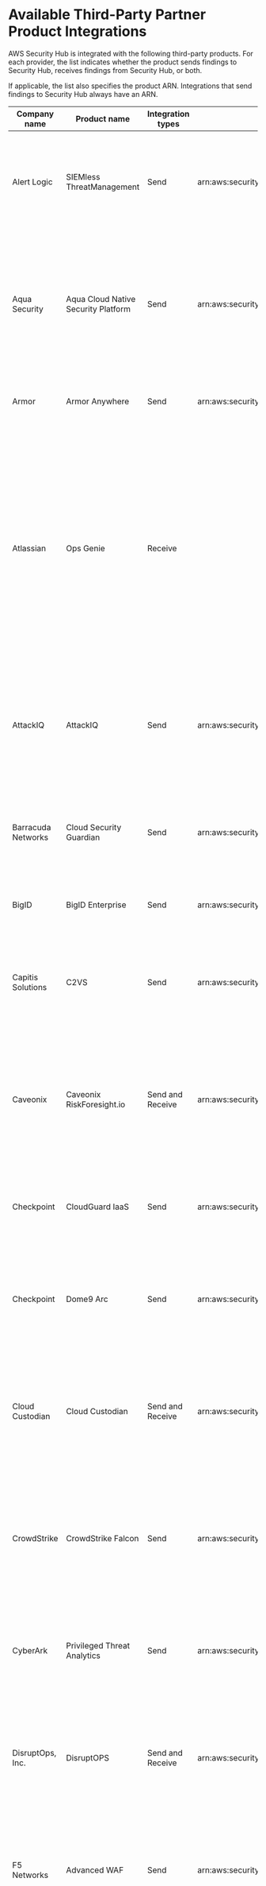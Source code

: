 # Available Third\-Party Partner Product Integrations<a name="securityhub-partner-providers"></a>

AWS Security Hub is integrated with the following third\-party products\. For each provider, the list indicates whether the product sends findings to Security Hub, receives findings from Security Hub, or both\.

If applicable, the list also specifies the product ARN\. Integrations that send findings to Security Hub always have an ARN\.


|  Company name  |  Product name  |  Integration types  |  Product ARN  |  Product description  | 
| --- | --- | --- | --- | --- | 
|  Alert Logic  |  SIEMless ThreatManagement  |  Send  |  arn:aws:securityhub:<REGION>:733251395267:product/alertlogic/althreatmanagement  |  Get the right level of coverage: vulnerability and asset visibility, threat detection and incident management, WAF, and assigned SOC analyst options\.  | 
|  Aqua Security  |  Aqua Cloud Native Security Platform  |  Send  |  arn:aws:securityhub:<REGION>::product/aquasecurity/aquasecurity  |  Aqua Cloud Native Security Platform \(CSP\) provides full lifecycle security for container\-based and serverless applications, from your CI/CD pipeline to runtime production environments\.  | 
|  Armor  |  Armor Anywhere  |  Send  |  arn:aws:securityhub:<REGION>:679703615338:product/armordefense/armoranywhere  |  Armor Anywhere delivers managed security and compliance for AWS\.  | 
|  Atlassian  |  Ops Genie  |  Receive  |   |  Opsgenie is a modern incident management solution for operating always\-on services, empowering Dev & Ops teams to plan for service disruptions and stay in control during incidents\. Integrating with Security Hub ensures that mission critical security related incidents are routed to the appropriate teams for immediate resolution\.  | 
|  AttackIQ  |  AttackIQ  |  Send  |  arn:aws:securityhub:<REGION>::product/attackiq/attackiq\-platform  |  AttackIQ Platform emulates real adversarial behavior aligned with the MITRE ATT&CK Framework to help validate and improve your overall security posture\.  | 
|  Barracuda Networks  |  Cloud Security Guardian  |  Send  |  arn:aws:securityhub:<REGION>:151784055945:product/barracuda/cloudsecurityguardian   |  Barracuda Cloud Security Sentry helps organizations stay secure while building applications in, and moving workloads to, the public cloud\.  | 
|  BigID  |  BigID Enterprise  |  Send  |  arn:aws:securityhub:<REGION>::product/bigid/bigid\-enterprise  |  BigID Enterprise Privacy Management Platform  | 
|  Capitis Solutions  | C2VS |  Send  |  arn:aws:securityhub:<REGION>::product/capitis/c2vs  |  C2VS is a customizable compliance solution designed to automatically identify your application specific misconfigurations and their root cause\.  | 
|  Caveonix  |  Caveonix RiskForesight\.io  |  Send and Receive  |  arn:aws:securityhub:<REGION>::product/caveonix/riskforesight\-io  |  A SaaS risk mitigation platform that delivers automated compliance and hybrid\-cloud security posture management for comprehensive workload protection\.  | 
|  Checkpoint  |  CloudGuard IaaS  |  Send  |  arn:aws:securityhub:<REGION>:758245563457:product/checkpoint/cloudguard\-iaas  |  Check Point CloudGuard easily extends comprehensive threat prevention security to AWS while protecting assets in the cloud\.  | 
|  Checkpoint  |  Dome9 Arc  |  Send  |  arn:aws:securityhub:<REGION>:634729597623:product/checkpoint/dome9\-arc  |  A SaaS platform that delivers verifiable cloud network security, advanced IAM protection, and comprehensive compliance and governance\.  | 
|  Cloud Custodian  |  Cloud Custodian  |  Send and Receive  |  arn:aws:securityhub:<REGION>::product/cloud\-custodian/cloud\-custodian  |  Cloud Custodian enables users to be well managed in the cloud\. The simple YAML DSL allows easily define rules to enable a well\-managed cloud infrastructure, that's both secure and cost optimized\.  | 
|  CrowdStrike  |  CrowdStrike Falcon  |  Send  |  arn:aws:securityhub:<REGION>:517716713836:product/crowdstrike/crowdstrike\-falcon  |  CrowdStrike Falcon's single lightweight sensor unifies next\-generation antivirus, endpoint detection and response, and 24/7 managed hunting via the cloud\.  | 
| CyberArk | Privileged Threat Analytics |  Send  | arn:aws:securityhub:<REGION>:749430749651:product/cyberark/cyberark\-pta  | Privileged Threat Analytics collect, detect, alert, and respond to high\-risk activity and behavior of privileged accounts to contain in\-progress attacks\. | 
|  DisruptOps, Inc\.  |  DisruptOPS  |  Send and Receive  |  arn:aws:securityhub:<REGION>::product/disruptops\-inc/disruptops  |  DisruptOps’ Security Operations Platform helps organizations maintain best security practices in your cloud through the use of automated guardrails\.  | 
|  F5 Networks  |  Advanced WAF  |  Send  |  arn:aws:securityhub:<REGION>:250871914685:product/f5networks/f5\-advanced\-waf  |  Advanced WAF provides malicious bot protection, L7 DoS mitigation, API inspection, behavior analytics, and more to defend against web app attacks\.  | 
|  FireEye  |  FireEye Helix  |  Receive  |   |  FireEye Helix is a cloud\-hosted security operations platform that allows organizations to take control of any incident from alert to fix\.  | 
|  Forcepoint  |  Forcepoint CASB  |  Send  |  arn:aws:securityhub:<REGION>::product/forcepoint/forcepoint\-casb  |  Forcepoint CASB allows you to discover cloud application use, analyze risk, and enforce appropriate controls for SaaS and custom applications\.  | 
|  Forcepoint  |  Forcepoint DLP  |  Send  |  arn:aws:securityhub:<REGION>::product/forcepoint/forcepoint\-dlp  |  Forcepoint DLP addresses human\-centric risk with visibility and control everywhere your people work and everywhere your data resides\.  | 
|  Forcepoint  |  Forcepoint NGFW  |  Send  |  arn:aws:securityhub:<REGION>::product/forcepoint/forcepoint\-ngfw  |  Forcepoint NGFW lets you connect your AWS environment into your enterprise network with the scalability, protection, and insights needed to manage your network and respond to threats\.  | 
|  GuardiCore  |  Centra 4\.0  |  Send  |  arn:aws:securityhub:<REGION>:324264561773:product/guardicore/guardicore  |  GuardiCore Centra provides flow visualization, micro\-segmentation, and breach detection for workloads in modern data centers and clouds\.  | 
|  GuardiCore  |  Infection Monkey  |  Send  |  arn:aws:securityhub:<REGION>:324264561773:product/guardicore/aws\-infection\-monkey  |  Infection Monkey is an attack simulation tool designed to test networks against attackers\.  | 
|  IBM  |  QRadar  |  Send and Receive  |  arn:aws:securityhub:<REGION>:949680696695:product/ibm/qradar\-siem  |  IBM QRadar SIEM provides security teams with the ability to quickly and accurately detect, prioritize, investigate and respond to threats\.  | 
|  Imperva  |  Attack Analytics  |  Send  |  arn:aws:securityhub:<REGION>:955745153808:product/imperva/imperva\-attack\-analytics  |  Imperva Attack Analytics correlates and distills thousands of security events into a few readable security incidents\.  | 
|  McAfee  |  MVISION Cloud for AWS  |  Send  |  arn:aws:securityhub:<REGION>:297986523463:product/mcafee\-skyhigh/mcafee\-mvision\-cloud\-aws  |  McAfee MVISION Cloud for Amazon Web Services is a comprehensive monitoring, auditing, and remediation solution for your AWS environment\.  | 
|  PagerDuty  |  PagerDuty  |  Receive  |   |  PagerDuty's digital operations management platform empowers teams to proactively mitigate customer\-impacting issues by automatically turning any signal into the right insight and action\. AWS users can use PagerDuty’s set of AWS integrations to scale their AWS and hybrid environments with confidence\. When coupled with AWS Security Hub’s aggregated and organized security alerts, PagerDuty allows teams to automate their threat response process and quickly set up custom actions to prevent potential issues\. PagerDuty users undertaking a cloud migration project can move quickly, while decreasing the impact of issues that occur throughout the migration lifecycle\.  | 
|  Palo Alto Networks  |  Demisto Enterprise AMI  |  Receive  |   |  Demisto is a Security Orchestration, Automation, and Response \(SOAR\) platform that integrates with your entire security product stack to accelerate incident response and security operations\.  | 
|  Palo Alto Networks  |  Redlock  |  Send  |  arn:aws:securityhub:<REGION>:188619942792:product/paloaltonetworks/redlock  |  Protects your AWS deployment with cloud security analytics, advanced threat detection, and compliance monitoring\.  | 
|  Qualys  |  Vulnerability Management  |  Send  |  arn:aws:securityhub:<REGION>:805950163170:product/qualys/qualys\-vm  |  Qualys Vulnerability Management \(VM\) continuously scans and identifies vulnerabilities, protecting your assets\.  | 
|  Rackspace  |  Cloud Native Security  |  Receive  |   |  Managed security services on top of native AWS security products for 24x7x365 monitoring by Rackspace SOC, advanced analysis, and threat remediation\.  | 
|  Rapid7  |  InsightConnect  |  Receive  |   |  Rapid7’s InsightConnect is a security orchestration and automation solution that enables your team to optimize SOC operations with little to no code\.  | 
|  Rapid7  |  InsightVM  |  Send  |  arn:aws:securityhub:<REGION>:336818582268:product/rapid7/insightvm  |  Rapid7 InsightVM provides vulnerability management for modern environments, allowing you to efficiently find, prioritize, and remediate vulnerabilities\.  | 
|  ServiceNow  |  ITSM  |  Receive  |   |  The ServiceNow Security Hub integration allows security findings from Security Hub to be viewed within ServiceNow ITSM\.  | 
|  ServiceNow  |  SecOps  |  Receive  |   |  The ServiceNow Security Hub integration allows both automated and manual forwarding of security findings from Security Hub to ServiceNow Security Operations\.  | 
|  Slack  |  Slack  |  Receive  |   |  Slack is a layer of the business technology stack that brings together people, data, and applications\. It is a single place where people can effectively work together, find important information, and access hundreds of thousands of critical applications and services to do their best work\.  | 
|  Sophos  |  Server Protection  |  Send  |  arn:aws:securityhub:<REGION>:062897671886:product/sophos/sophos\-server\-protection  |  Sophos Server Protection defends the critical applications and data at the core of your organization, using comprehensive defense\-in\-depth techniques\.  | 
|  Splunk  |  Splunk Enterprise  |  Receive  |  arn:aws:securityhub:<REGION>:112543817624:product/splunk/splunk\-enterprise  |  Splunk uses Amazon CloudWatch Events as a consumer of Security Hub findings\. Send your data to Splunk for advanced security analytics and SIEM\.  | 
|  Splunk  |  Splunk Phantom  |  Receive  |   |  With the Splunk Phantom App for AWS Security Hub, findings are sent to Phantom for automated context enrichment with additional threat intelligence information or to perform automated response actions\.   | 
|  Sumo Logic  |  Machine Data Analytics  |  Send  |  arn:aws:securityhub:<REGION>:956882708938:product/sumologicinc/sumologic\-mda  |  Sumo Logic is a secure, machine data analytics platform that enables DevSecOps teams build, run, and secure their AWS applications\.  | 
|  Symantec  |  Cloud Workload Protection  |  Send  |  arn:aws:securityhub:<REGION>:754237914691:product/symantec\-corp/symantec\-cwp  |  Cloud Workload Protection provides complete protection for your Amazon EC2 instances with anti\-malware, intrusion prevention, and file integrity monitoring\.  | 
|  Tenable  |  Tenable\.io  |  Send  |  arn:aws:securityhub:<REGION>:422820575223:product/tenable/tenable\-io  |  Accurately identify, investigate, and prioritize vulnerabilities\. Managed in the Cloud\.  | 
|  Turbot  |  Turbot  |  Receive  |   |  Turbot ensures that your cloud infrastructure is secure, compliant, scalable, and cost optimized\.  | 
|  Twistlock  |  Enterprise Edition  |  Send  |  arn:aws:securityhub:<REGION>:496947949261:product/twistlock/twistlock\-enterprise  |  Twistlock is a cloud native cybersecurity platform that protects VMs, containers, and serverless platforms\.  | 
|  Vectra AI  |  Cognito Detect  |  Send  |  arn:aws:securityhub:<REGION>::product/vectra\-ai/cognito\-detect  |  Vectra is transforming cybersecurity by applying advanced AI to detect and respond to hidden cyberattackers before they can steal or cause damage\.  | 